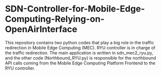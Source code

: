 # SDN-Controller-for-Mobile-Edge-Computing-Relying-on-OpenAirInterface
This repository contains two python codes that play a big role in the traffic redirection in Mobile Edge Computing (MEC). RYU controller is in charge of the traffic redirection. The main application is written in sdn_mec2_ryu.py, and the other code (Northbound_RYU.py) is responsible for the northbound API calls coming from the Mobile Edge Computing Platform Frontend to the RYU controller.
